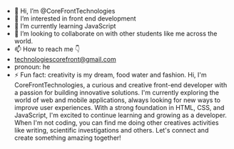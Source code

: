 - 👋 Hi, I’m @CoreFrontTechnologies
- 👀 I’m interested in front end development 
- 🌱 I’m currently learning JavaScript 
- 💞️ I’m looking to collaborate on with other students like me across the world.
- 📫 How to reach me 👇
- technologiescorefront@gmail.com
- pronoun: he
- ⚡ Fun fact: creativity is my dream, food water and fashion.
Hi, I'm CoreFrontTechnologies, a curious and creative front-end developer with a passion for building innovative solutions. I'm currently exploring the world of web and mobile applications, always looking for new ways to improve user experiences. With a strong foundation in HTML, CSS, and JavaScript, I'm excited to continue learning and growing as a developer. When I'm not coding, you can find me doing other creatives activities 
like writing, scientific investigations and others. Let's connect and create something amazing together!
